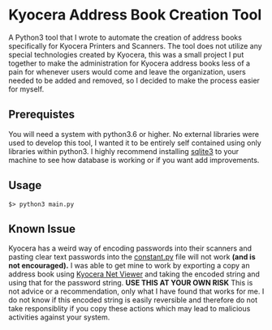 # Kyocera Address Book Creation Tool

A Python3 tool that I wrote to automate the creation of address books specifically for Kyocera Printers and Scanners. The tool
does not utilize any special technologies created by Kyocera, this was a small project I put together to make the 
administration for Kyocera address books less of a pain for whenever users would come and leave the organization, users needed to be added and removed, so
I decided to make the process easier for myself.

## Prerequistes

You will need a system with python3.6 or higher. No external libraries were used to develop this tool, I wanted it to be entirely self contained using only libraries within python3. I highly recommend installing [sqlite3](https://www.sqlite.org/index.html) to your machine to see how database is working or if you want add improvements.

## Usage

```
$> python3 main.py
```

## Known Issue

Kyocera has a weird way of encoding passwords into their scanners and pasting clear text passwords into the [constant.py](https://github.com/Kitar0s/Kyoera-Address-Book-Automation-Tool/blob/main/utils/constants.py) file will not work **(and is not encouraged).** I was able to get mine to work by exporting a copy an address book using [Kyocera Net Viewer](https://www.kyoceradocumentsolutions.us/en/products/software/KYOCERANETVIEWER.html) and taking the encoded string and using that for the password string. **USE THIS AT YOUR OWN RISK** This is not advice or a recommendation, only what I have found that works for me. I do not know if this encoded string is easily reversible and therefore do not take responsiblity if you copy these actions which may lead to malicious activities against your system.